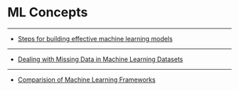 # ML Concepts
---

- [Steps for building effective machine learning models](effective_models.md)

---

- [Dealing with Missing Data in Machine Learning Datasets](missing_data.md)

---

- [Comparision of Machine Learning Frameworks](ml_frameworks.md)

